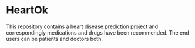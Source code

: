 # HeartOk
This repository contains a heart disease prediction project and correspondingly medications and drugs have been recommended. 
The end users can be patients and doctors both.
